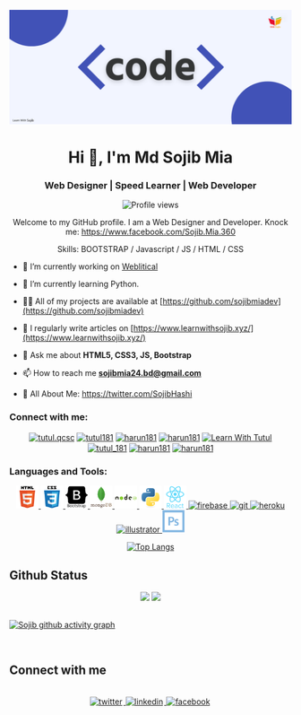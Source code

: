 ![I am sojibmiadev](https://github.com/SojibRWD/SojibRWD/blob/main/git-sojib.png)


<h1 align="center">Hi 👋, I'm Md Sojib Mia</h1>
<h3 align="center">Web Designer | Speed Learner | Web Developer</h3>

<div align="center">

![Profile views](https://github.com/sojibmiadev) 

Welcome to my GitHub profile. I am a Web Designer and Developer. 
Knock me: https://www.facebook.com/Sojib.Mia.360

Skills:  BOOTSTRAP / Javascript / JS / HTML / CSS
</div>

- 🔭 I’m currently working on [Weblitical](https://www.nextechfusion.com/)

- 🌱 I’m currently learning Python.

- 👨‍💻 All of my projects are available at [https://github.com/sojibmiadev](https://github.com/sojibmiadev)

- 📝 I regularly write articles on [https://www.learnwithsojib.xyz/](https://www.learnwithsojib.xyz/)

- 💬 Ask me about **HTML5, CSS3, JS, Bootstrap**

- 📫 How to reach me **sojibmia24.bd@gmail.com**

- 📄 All About Me: https://twitter.com/SojibHashi

<h3 align="left">Connect with me:</h3>

<p align="center">
<a href="https://www.facebook.com/Sojib.Mia.360" target="blank"><img align="center" src="https://raw.githubusercontent.com/rahuldkjain/github-profile-readme-generator/master/src/images/icons/Social/facebook.svg" alt="tutul.qcsc" height="30" width="40" /></a>
<a href="https://twitter.com/SojibHashi" target="blank"><img align="center" src="https://raw.githubusercontent.com/rahuldkjain/github-profile-readme-generator/master/src/images/icons/Social/twitter.svg" alt="tutul181" height="30" width="40" /></a>
<a href="https://www.linkedin.com/in/md-sojib-mia/" target="blank"><img align="center" src="https://raw.githubusercontent.com/rahuldkjain/github-profile-readme-generator/master/src/images/icons/Social/linked-in-alt.svg" alt="harun181" height="30" width="40" /></a>
<a href="https://codepen.io/SojibRWD" target="blank"><img align="center" src="https://raw.githubusercontent.com/rahuldkjain/github-profile-readme-generator/master/src/images/icons/Social/codepen.svg" alt="harun181" height="30" width="40" /></a>
<a href="https://www.youtube.com/channel/xyz" target="blank"><img align="center" src="https://raw.githubusercontent.com/rahuldkjain/github-profile-readme-generator/master/src/images/icons/Social/youtube.svg" alt="Learn With Tutul" height="30" width="40" /></a>
<a href="https://instagram.com/xyz" target="blank"><img align="center" src="https://raw.githubusercontent.com/rahuldkjain/github-profile-readme-generator/master/src/images/icons/Social/instagram.svg" alt="tutul_181" height="30" width="40" /></a>
<a href="https://app.netlify.com/teams/sojibrwd/overview" target="blank"><img align="center" src="https://raw.githubusercontent.com/rahuldkjain/github-profile-readme-generator/master/src/images/icons/Social/dribbble.svg" alt="harun181" height="30" width="40" /></a>
<a href="https://www.behance.net/SojibRWD" target="blank"><img align="center" src="https://raw.githubusercontent.com/rahuldkjain/github-profile-readme-generator/master/src/images/icons/Social/behance.svg" alt="harun181" height="30" width="40" /></a>
</p>

<h3 align="left">Languages and Tools:</h3>
<p align="center"> 
<a href="https://www.w3.org/html/" target="_blank"> <img src="https://raw.githubusercontent.com/devicons/devicon/master/icons/html5/html5-original-wordmark.svg" alt="html5" width="40" height="40"/> </a> 
<a href="https://www.w3schools.com/css/" target="_blank"> <img src="https://raw.githubusercontent.com/devicons/devicon/master/icons/css3/css3-original-wordmark.svg" alt="css3" width="40" height="40"/> </a>
<a href="https://getbootstrap.com" target="_blank"> <img src="https://raw.githubusercontent.com/devicons/devicon/master/icons/bootstrap/bootstrap-plain-wordmark.svg" alt="bootstrap" width="40" height="40"/> </a> 
<a href="https://www.mongodb.com/" target="_blank"> <img src="https://raw.githubusercontent.com/devicons/devicon/master/icons/mongodb/mongodb-original-wordmark.svg" alt="mongodb" width="40" height="40"/> </a> 
<a href="https://nodejs.org" target="_blank"> <img src="https://raw.githubusercontent.com/devicons/devicon/master/icons/nodejs/nodejs-original-wordmark.svg" alt="nodejs" width="40" height="40"/> </a>
<a href="https://www.python.org" target="_blank"> <img src="https://raw.githubusercontent.com/devicons/devicon/master/icons/python/python-original.svg" alt="python" width="40" height="40"/> </a> 
<a href="https://reactjs.org/" target="_blank"> <img src="https://raw.githubusercontent.com/devicons/devicon/master/icons/react/react-original-wordmark.svg" alt="react" width="40" height="40"/> </a> 
<a href="https://firebase.google.com/" target="_blank"> <img src="https://www.vectorlogo.zone/logos/firebase/firebase-icon.svg" alt="firebase" width="40" height="40"/> </a> 
<a href="https://git-scm.com/" target="_blank"> <img src="https://www.vectorlogo.zone/logos/git-scm/git-scm-icon.svg" alt="git" width="40" height="40"/> </a> 
<a href="https://heroku.com" target="_blank"> <img src="https://www.vectorlogo.zone/logos/heroku/heroku-icon.svg" alt="heroku" width="40" height="40"/> </a> 
<a href="https://www.adobe.com/in/products/illustrator.html" target="_blank"> <img src="https://www.vectorlogo.zone/logos/adobe_illustrator/adobe_illustrator-icon.svg" alt="illustrator" width="40" height="40"/> </a> 
<a href="https://www.photoshop.com/en" target="_blank"> <img src="https://raw.githubusercontent.com/devicons/devicon/master/icons/photoshop/photoshop-line.svg" alt="photoshop" width="40" height="40"/> </a> 
</p>

<div align="center">
 
[![Top Langs](https://github-readme-stats.vercel.app/api/top-langs/?username=SojibRWD&theme=dark&hide_border=true)](https://github.com/anuraghazra/github-readme-stats)

</div>
 
## Github Status  

<div align="center">
  <img width="48%" src="https://github-readme-stats.vercel.app/api?username=SojibRWD&theme=dark&show_icons=true&hide_border=true&count_private=true" />
  <img width="48%" src="https://github-readme-streak-stats.herokuapp.com/?user=SojibRWD&theme=dark&hide_border=true" />
</div>

<br/>

[![Sojib github activity graph](https://github-readme-activity-graph.cyclic.app/graph?username=sojibmiadev&theme=merko)](https://github.com/sojibmiadev/github-readme-activity-graph)


<br/>

## Connect with me  
<div align="center">
<br/>
<a href="https://twitter.com/SojibHashi" target="_blank">
<img src=https://img.shields.io/badge/twitter-%2300acee.svg?&style=for-the-badge&logo=twitter&logoColor=white alt=twitter style="margin-bottom: 5px; margin-right: 2px;" />
</a>
<a href="https://www.linkedin.com/in/md-sojib-mia/" target="_blank">
<img src=https://img.shields.io/badge/linkedin-%231E77B5.svg?&style=for-the-badge&logo=linkedin&logoColor=white alt=linkedin style="margin-bottom: 5px; margin-right: 2px;" />
</a>
<a href="https://www.facebook.com/Sojib.Mia.360" target="_blank">
<img src=https://img.shields.io/badge/facebook-%232E87FB.svg?&style=for-the-badge&logo=facebook&logoColor=white alt=facebook style="margin-bottom: 5px; margin-right: 2px;" />
</a>  
</div>

